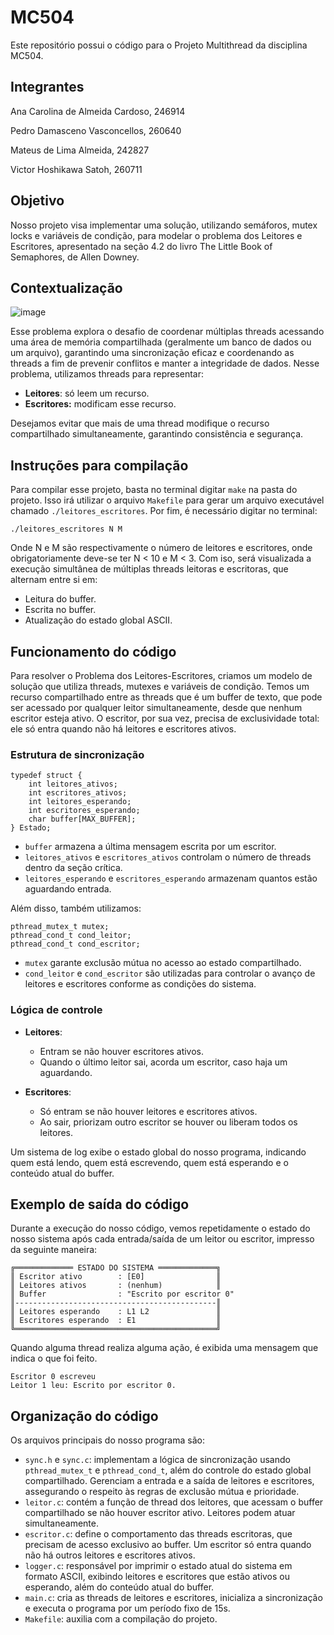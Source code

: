 # MC504
Este repositório possui o código para o Projeto Multithread da disciplina MC504.

## Integrantes
Ana Carolina de Almeida Cardoso, 246914

Pedro Damasceno Vasconcellos, 260640

Mateus de Lima Almeida, 242827

Victor Hoshikawa Satoh, 260711

## Objetivo
Nosso projeto visa implementar uma solução, utilizando semáforos, mutex locks e variáveis de condição, para modelar o problema dos Leitores e Escritores, apresentado na seção 4.2 do livro The Little Book of Semaphores, de Allen Downey.

## Contextualização

![image](https://github.com/user-attachments/assets/1cbf12d4-f318-4507-9e6a-335efe32b9cb)

Esse problema explora o desafio de coordenar múltiplas threads acessando uma área de memória compartilhada (geralmente um banco de dados ou um arquivo), garantindo uma sincronização eficaz e coordenando as threads a fim de prevenir conflitos e manter a integridade de dados. Nesse problema, utilizamos threads para representar:

- **Leitores**: só leem um recurso.
- **Escritores:** modificam esse recurso.

Desejamos evitar que mais de uma thread modifique o recurso compartilhado simultaneamente, garantindo consistência e segurança. 

## Instruções para compilação

Para compilar esse projeto, basta no terminal digitar `make` na pasta do projeto. Isso irá utilizar o arquivo `Makefile` para gerar um arquivo executável chamado `./leitores_escritores`. Por fim, é necessário digitar no terminal:

```
./leitores_escritores N M
```
Onde N e M são respectivamente o número de leitores e escritores, onde obrigatoriamente deve-se ter N < 10 e M < 3. Com iso, será visualizada a execução simultânea de múltiplas threads leitoras e escritoras, que alternam entre si em:

- Leitura do buffer.
- Escrita no buffer.
- Atualização do estado global ASCII.

## Funcionamento do código
Para resolver o Problema dos Leitores-Escritores, criamos um modelo de solução que utiliza threads, mutexes e variáveis de condição. Temos um recurso compartilhado entre as threads que é um buffer de texto, que pode ser acessado por qualquer leitor simultaneamente, desde que nenhum escritor esteja ativo. O escritor, por sua vez, precisa de exclusividade total: ele só entra quando não há leitores e escritores ativos.

### Estrutura de sincronização 
```
typedef struct {
    int leitores_ativos;
    int escritores_ativos;
    int leitores_esperando;
    int escritores_esperando;
    char buffer[MAX_BUFFER];
} Estado;
```
- `buffer` armazena a última mensagem escrita por um escritor.
- `leitores_ativos` e `escritores_ativos` controlam o número de threads dentro da seção crítica.
- `leitores_esperando` e `escritores_esperando` armazenam quantos estão aguardando entrada.

Além disso, também utilizamos:

``` 
pthread_mutex_t mutex;
pthread_cond_t cond_leitor;
pthread_cond_t cond_escritor;
```
- `mutex` garante exclusão mútua no acesso ao estado compartilhado.
- `cond_leitor` e `cond_escritor` são utilizadas para controlar o avanço de leitores e escritores conforme as condições do sistema.

### Lógica de controle

- **Leitores**:
  - Entram se não houver escritores ativos.
  - Quando o último leitor sai, acorda um escritor, caso haja um aguardando.
 
- **Escritores**:
  - Só entram se não houver leitores e escritores ativos.
  - Ao sair, priorizam outro escritor se houver ou liberam todos os leitores.

Um sistema de log exibe o estado global do nosso programa, indicando quem está lendo, quem está escrevendo, quem está esperando e o conteúdo atual do buffer.

## Exemplo de saída do código

Durante a execução do nosso código, vemos repetidamente o estado do nosso sistema após cada entrada/saída de um leitor ou escritor, impresso da seguinte maneira: 
```
╔═════════════ ESTADO DO SISTEMA ═════════════╗
║ Escritor ativo        : [E0]                ║
║ Leitores ativos       : (nenhum)            ║
║ Buffer                : "Escrito por escritor 0"
║---------------------------------------------║
║ Leitores esperando    : L1 L2               ║
║ Escritores esperando  : E1                  ║
╚═════════════════════════════════════════════╝
```
Quando alguma thread realiza alguma ação, é exibida uma mensagem que indica o que foi feito.
```
Escritor 0 escreveu
Leitor 1 leu: Escrito por escritor 0. 
```

## Organização do código

Os arquivos principais do nosso programa são:
- `sync.h` e `sync.c`: implementam a lógica de sincronização usando `pthread_mutex_t` e `pthread_cond_t`, além do controle do estado global compartilhado. Gerenciam a entrada e a saída de leitores e escritores, assegurando o respeito às regras de exclusão mútua e prioridade.
- `leitor.c`: contém a função de thread dos leitores, que acessam o buffer compartilhado se não houver escritor ativo. Leitores podem atuar simultaneamente.
- `escritor.c`: define o comportamento das threads escritoras, que precisam de acesso exclusivo ao buffer. Um escritor só entra quando não há outros leitores e escritores ativos.
- `logger.c`: responsável por imprimir o estado atual do sistema em formato ASCII, exibindo leitores e escritores que estão ativos ou esperando, além do conteúdo atual do buffer.
- `main.c`: cria as threads de leitores e escritores, inicializa a sincronização e executa o programa por um período fixo de 15s.
- `Makefile`: auxilia com a compilação do projeto.
